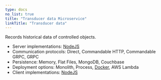 ```yaml
---
type: docs
no_list: true
title: "Transducer data Microservice"
linkTitle: "Transducer data" 
---
```


Records historical data of controlled objects.

- Server implementations: [NodeJS](https://github.com/pip-services-iot/pip-services-transducerdata-node)
- Communication protocols: Direct, Commandable HTTP, Commandable GRPC, GRPC
- Persistence: Memory, Flat Files, MongoDB, Couchbase
- Deployment options: Monolith, Process, [Docker](https://hub.docker.com/u/pipdevs), AWS Lambda
- Client implementations: [NodeJS](https://github.com/pip-services-iot/pip-clients-transducerdata-node)